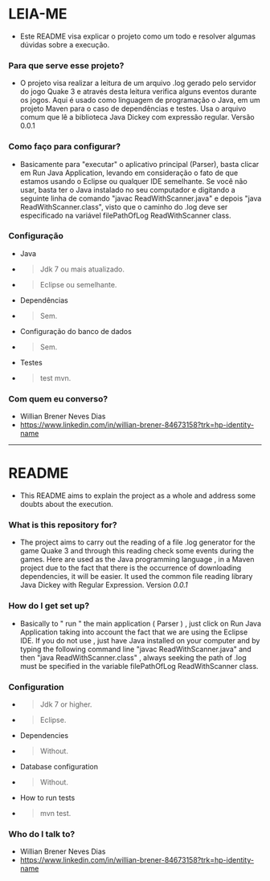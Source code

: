 # LEIA-ME #

* Este README visa explicar o projeto como um todo e resolver algumas dúvidas sobre a execução.

### Para que serve esse projeto? ###
* O projeto visa realizar a leitura de um arquivo .log gerado pelo servidor do jogo Quake 3 e através desta leitura verifica alguns eventos durante os jogos. Aqui é usado ​​como linguagem de programação o Java, em um projeto Maven para o caso de dependências e testes. Usa o arquivo comum que lê a biblioteca Java Dickey com expressão regular. Versão 0.0.1

### Como faço para configurar? ###
* Basicamente para "executar" o aplicativo principal (Parser), basta clicar em Run Java Application, levando em consideração o fato de que estamos usando o Eclipse ou qualquer IDE semelhante. Se você não usar, basta ter o Java instalado no seu computador e digitando a seguinte linha de comando "javac ReadWithScanner.java" e depois "java ReadWithScanner.class", visto que o caminho do .log deve ser especificado na variável filePathOfLog ReadWithScanner class.

### Configuração ###
* Java 
* >Jdk 7 ou mais atualizado.
* >Eclipse ou semelhante.
* Dependências
* >Sem.
* Configuração do banco de dados
* >Sem.
* Testes
* >test mvn.

### Com quem eu converso? ###
* Willian Brener Neves Dias
* https://www.linkedin.com/in/willian-brener-84673158?trk=hp-identity-name
--------------------------------------------------------------------------------------------------------------------------------
# README #

* This README aims to explain the project as a whole and address some doubts about the execution.

### What is this repository for? ###
* The project aims to carry out the reading of a file .log generator for the game Quake 3 and through this reading check some events during the games.
Here are used as the Java programming language , in a Maven project due to the fact that there is the occurrence of downloading dependencies, it will be easier.
It used the common file reading library Java Dickey with Regular Expression.
Version *0.0.1*

### How do I get set up? ###
* Basically to " run " the main application ( Parser ) , just click on Run Java Application taking into account the fact that we are using the Eclipse IDE. If you do not use , just have Java installed on your computer and by typing the following command line "javac ReadWithScanner.java" and then "java ReadWithScanner.class" , always seeking the path of .log must be specified in the variable filePathOfLog ReadWithScanner class.

### Configuration ###
* >Jdk 7 or higher.
* >Eclipse.
* Dependencies
* >Without.
* Database configuration
* >Without.
* How to run tests
* >mvn test.

### Who do I talk to? ###
* Willian Brener Neves Dias
* https://www.linkedin.com/in/willian-brener-84673158?trk=hp-identity-name
